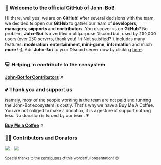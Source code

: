 ### 👋 Welcome to the official GitHub of John-Bot!
Hi there, well yes, we are on **GitHub**! After several decisions with the team, we decided to open our **GitHub** to gather our team of **developers**, **managers**, **supports** and **contributors**. You discover us on **GitHub**? No problem, **John-Bot** is a verified multipurpose Discord bot, used by 250,000 users (over 250 servers, thank you! ✨) Not satisfied? It includes many features: **moderation**, **entertainment**, **mini-game**, **information** and much **more** ! 🏄 Add **John-Bot** to your Discord server now by clicking [here](https://add.johnbot.app).

### 💻 Helping to contribute to the ecosystem

**[John-Bot for Contributors](https://johnbot.app/contributors)** ↗️

### 💕 Thank you and support us
Namely, most of the people working in the team are not paid and running the John-Bot ecosystem is costly. That's why we have a Buy Me A Coffee. You are not obliged to make a donation, it is a gesture of support nothing less. No donation is forced by our team. 💗

**[Buy Me a Coffee](https://www.buymeacoffee.com/johnbot)** ↗️

### 🧙‍♂️ Contributors and Donators
[![](https://github.com/Zzerium.png?size=40)](https://github.com/Zzerium)ㅤ[![](https://github.com/nneeeeldoooox.png?size=40)](https://github.com/nneeeeldoooox)

<sub>Special thanks to the [contributors](https://github.com/JohnBotDiscord) of this wonderful presentation ! 😊</sub>
